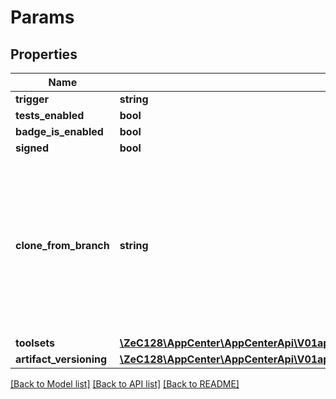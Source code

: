 # Params

## Properties
Name | Type | Description | Notes
------------ | ------------- | ------------- | -------------
**trigger** | **string** |  | [optional] 
**tests_enabled** | **bool** |  | [optional] 
**badge_is_enabled** | **bool** |  | [optional] 
**signed** | **bool** |  | [optional] 
**clone_from_branch** | **string** | A configured branch name to clone from. If provided, all other parameters will be ignored. Only supported in POST requests. | [optional] 
**toolsets** | [**\ZeC128\AppCenter\AppCenterApi\V01appsownerNameappNamebranchesbranchconfigToolsets**](V01appsownerNameappNamebranchesbranchconfigToolsets.md) |  | [optional] 
**artifact_versioning** | [**\ZeC128\AppCenter\AppCenterApi\V01appsownerNameappNamebranchesbranchconfigArtifactVersioning**](V01appsownerNameappNamebranchesbranchconfigArtifactVersioning.md) |  | [optional] 

[[Back to Model list]](../README.md#documentation-for-models) [[Back to API list]](../README.md#documentation-for-api-endpoints) [[Back to README]](../README.md)


